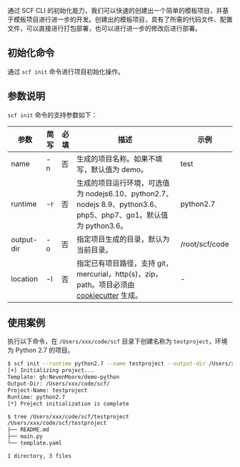 通过 SCF CLI 的初始化能力，我们可以快速的创建出一个简单的模板项目，并基于模板项目进行进一步的开发。创建出的模板项目，具有了所需的代码文件、配置文件，可以直接进行打包部署，也可以进行进一步的修改后进行部署。

## 初始化命令
通过 `scf init` 命令进行项目初始化操作。

## 参数说明
`scf init` 命令的支持参数如下：

| 参数       | 简写 | 必填 | 描述                                                         | 示例           |
| ---------- | ---- | ---- | ------------------------------------------------------------ | -------------- |
| name       | -n   | 否   | 生成的项目名称。如果不填写，默认值为 demo。                  | test           |
| runtime    | -r   | 否   | 生成的项目运行环境，可选值为 nodejs6.10、python2.7、nodejs 8.9、python3.6、php5、php7、go1。默认值为 python3.6。 | python2.7      |
| output-dir | -o   | 否   | 指定项目生成的目录，默认为当前目录。                         | /root/scf/code |
| location   | -l   | 否   | 指定已有项目路径，支持 git，mercurial，http(s)，zip，path。项目必须由 [cookiecutter](https://github.com/audreyr/cookiecutter) 生成。 |   -             |



## 使用案例

执行以下命令，在 `/Users/xxx/code/scf` 目录下创建名称为 `testproject`，环境为 Python 2.7 的项目。
```bash
$ scf init --runtime python2.7 --name testproject --output-dir /Users/xxx/code/scf/
[+] Initializing project...
Template: gh:NevenMoore/demo-python
Output-Dir: /Users/xxx/code/scf/
Project-Name: testproject
Runtime: python2.7
[*] Project initialization is complete

$ tree /Users/xxx/code/scf/testproject
/Users/xxx/code/scf/testproject
├── README.md
├── main.py
└── template.yaml

1 directory, 3 files
```
